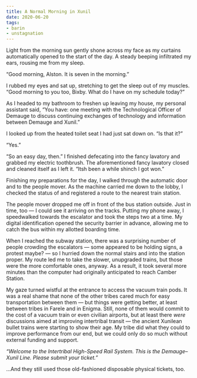 ```yaml
---
title: A Normal Morning in Xunil
date: 2020-06-20
tags:
- barin
- unstagnation
---
```


Light from the morning sun gently shone across my face as my curtains automatically opened to the start of the day. A steady beeping infiltrated my ears, rousing me from my sleep.

“Good morning, Alston. It is seven in the morning.”

I rubbed my eyes and sat up, stretching to get the sleep out of my muscles. “Good morning to you too, Bixby. What do I have on my schedule today?”

<!-- more -->

As I headed to my bathroom to freshen up leaving my house, my personal assistant said, “You have: one meeting with the Technological Officer of Demauge to discuss continuing exchanges of technology and information between Demauge and Xunil.”

I looked up from the heated toilet seat I had just sat down on. “Is that it?”

“Yes.”

“So an easy day, then.” I finished defecating into the fancy lavatory and grabbed my electric toothbrush. The aforementioned fancy lavatory closed and cleaned itself as I left it. “Itsh been a while shinch I got won.”

Finishing my preparations for the day, I walked through the automatic door and to the people mover. As the machine carried me down to the lobby, I checked the status of and registered a route to the nearest train station.

The people mover dropped me off in front of the bus station outside. Just in time, too — I could see it arriving on the tracks. Putting my phone away, I speedwalked towards the escalator and took the steps two at a time. My digital identification opened the security barrier in advance, allowing me to catch the bus within my allotted boarding time.

When I reached the subway station, there was a surprising number of people crowding the escalators — some appeared to be holding signs, a protest maybe? — so I hurried down the normal stairs and into the station proper. My route led me to take the slower, unupgraded trains, but those were the more comfortable ones, anyway. As a result, it took several more minutes than the computer had originally anticipated to reach Camber Station.

My gaze turned wistful at the entrance to access the vacuum train pods. It was a real shame that none of the other tribes cared much for easy transportation between them — but things were getting better, at least between tribes in Farele and in Enigma. Still, none of them would commit to the cost of a vacuum train or even civilian airports, but at least there *were* discussions aimed at improving intertribal transit — the ancient Xunilean bullet trains were starting to show their age. My tribe did what they could to improve performance from our end, but we could only do so much without external funding and support.

*“Welcome to the Intertribal High-Speed Rail System. This is the Demauge–Xunil Line. Please submit your ticket.”*

...And they still used those old-fashioned disposable physical tickets, too.

